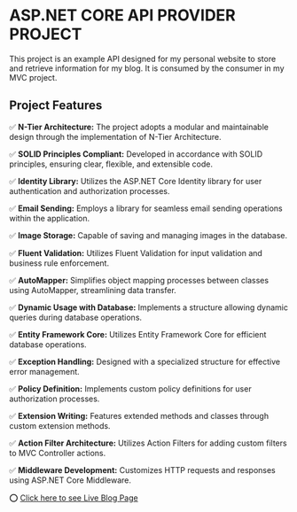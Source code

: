 # ASP.NET CORE API PROVIDER PROJECT

This project is an example API designed for my personal website to store and retrieve information for my blog. It is consumed by the consumer in my MVC project.

## Project Features

✅ **N-Tier Architecture:** The project adopts a modular and maintainable design through the implementation of N-Tier Architecture.

✅ **SOLID Principles Compliant:** Developed in accordance with SOLID principles, ensuring clear, flexible, and extensible code.

✅ **Identity Library:** Utilizes the ASP.NET Core Identity library for user authentication and authorization processes.

✅ **Email Sending:** Employs a library for seamless email sending operations within the application.

✅ **Image Storage:** Capable of saving and managing images in the database.

✅ **Fluent Validation:** Utilizes Fluent Validation for input validation and business rule enforcement.

✅ **AutoMapper:** Simplifies object mapping processes between classes using AutoMapper, streamlining data transfer.

✅ **Dynamic Usage with Database:** Implements a structure allowing dynamic queries during database operations.

✅ **Entity Framework Core:** Utilizes Entity Framework Core for efficient database operations.

✅ **Exception Handling:** Designed with a specialized structure for effective error management.

✅ **Policy Definition:** Implements custom policy definitions for user authorization processes.

✅ **Extension Writing:** Features extended methods and classes through custom extension methods.

✅ **Action Filter Architecture:** Utilizes Action Filters for adding custom filters to MVC Controller actions.

✅ **Middleware Development:** Customizes HTTP requests and responses using ASP.NET Core Middleware.

⭕ [Click here to see Live Blog Page]([https://www.hasandivarci.com]) 
 
